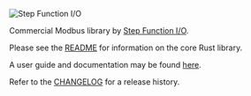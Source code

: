 ![Step Function I/O](./sfio_logo.png)

Commercial Modbus library by [Step Function I/O](https://stepfunc.io/).

Please see the [README](rodbus/README.md) for information on the core Rust library.

A user guide and documentation may be found [here](https://stepfunc.io/products/libraries/modbus/). 

Refer to the [CHANGELOG](CHANGELOG.md) for a release history.
